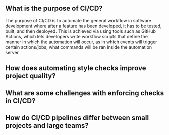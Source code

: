 ## What is the purpose of CI/CD?
The purpose of CI/CD is to automate the general workflow in software development where after a feature has been developed, it has to be tested, built, and then deployed. This is achieved via using tools such as GitHub Actions, which lets developers write workflow scripts that define the manner in which the automation will occur, as in which events will trigger certain actions/jobs, what commands will be ran inside the automation server

## How does automating style checks improve project quality?


## What are some challenges with enforcing checks in CI/CD?


## How do CI/CD pipelines differ between small projects and large teams?
